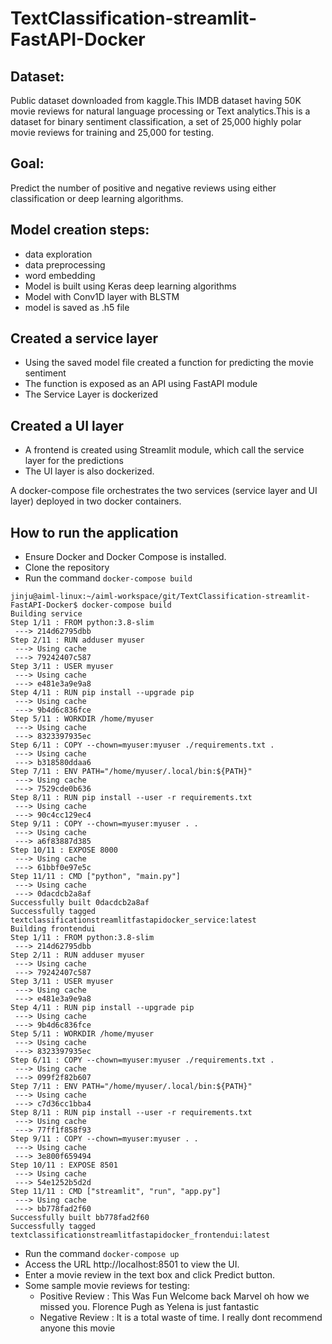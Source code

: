 # TextClassification-streamlit-FastAPI-Docker

## Dataset:
Public dataset downloaded from kaggle.This IMDB dataset having 50K movie reviews for natural language processing or Text analytics.This is a dataset for binary sentiment classification, a set of 25,000 highly polar movie reviews for training and 25,000 for testing.

## Goal:
Predict the number of positive and negative reviews using either classification or deep learning algorithms.

## Model creation steps:  
- data exploration
- data preprocessing
- word embedding 
- Model is built using Keras deep learning algorithms 
- Model with Conv1D layer with BLSTM
- model is saved as .h5 file


## Created a service layer
- Using the saved model file created a function for predicting the movie sentiment
- The function is exposed as an API using FastAPI module
- The Service Layer is dockerized

## Created a UI layer
- A frontend is created using Streamlit module, which call the service layer for the predictions
- The UI layer is also dockerized.

A docker-compose file orchestrates the two services (service layer and UI layer) deployed in two docker containers.

## How to run the application
- Ensure Docker and Docker Compose is installed.
- Clone the repository
- Run the command `docker-compose build`

```console
jinju@aiml-linux:~/aiml-workspace/git/TextClassification-streamlit-FastAPI-Docker$ docker-compose build
Building service
Step 1/11 : FROM python:3.8-slim
 ---> 214d62795dbb
Step 2/11 : RUN adduser myuser
 ---> Using cache
 ---> 79242407c587
Step 3/11 : USER myuser
 ---> Using cache
 ---> e481e3a9e9a8
Step 4/11 : RUN pip install --upgrade pip
 ---> Using cache
 ---> 9b4d6c836fce
Step 5/11 : WORKDIR /home/myuser
 ---> Using cache
 ---> 8323397935ec
Step 6/11 : COPY --chown=myuser:myuser ./requirements.txt .
 ---> Using cache
 ---> b318580ddaa6
Step 7/11 : ENV PATH="/home/myuser/.local/bin:${PATH}"
 ---> Using cache
 ---> 7529cde0b636
Step 8/11 : RUN pip install --user -r requirements.txt
 ---> Using cache
 ---> 90c4cc129ec4
Step 9/11 : COPY --chown=myuser:myuser . .
 ---> Using cache
 ---> a6f83887d385
Step 10/11 : EXPOSE 8000
 ---> Using cache
 ---> 61bbf0e97e5c
Step 11/11 : CMD ["python", "main.py"]
 ---> Using cache
 ---> 0dacdcb2a8af
Successfully built 0dacdcb2a8af
Successfully tagged textclassificationstreamlitfastapidocker_service:latest
Building frontendui
Step 1/11 : FROM python:3.8-slim
 ---> 214d62795dbb
Step 2/11 : RUN adduser myuser
 ---> Using cache
 ---> 79242407c587
Step 3/11 : USER myuser
 ---> Using cache
 ---> e481e3a9e9a8
Step 4/11 : RUN pip install --upgrade pip
 ---> Using cache
 ---> 9b4d6c836fce
Step 5/11 : WORKDIR /home/myuser
 ---> Using cache
 ---> 8323397935ec
Step 6/11 : COPY --chown=myuser:myuser ./requirements.txt .
 ---> Using cache
 ---> 099f2f82b607
Step 7/11 : ENV PATH="/home/myuser/.local/bin:${PATH}"
 ---> Using cache
 ---> c7d36cc1bba4
Step 8/11 : RUN pip install --user -r requirements.txt
 ---> Using cache
 ---> 77ff1f858f93
Step 9/11 : COPY --chown=myuser:myuser . .
 ---> Using cache
 ---> 3e800f659494
Step 10/11 : EXPOSE 8501
 ---> Using cache
 ---> 54e1252b5d2d
Step 11/11 : CMD ["streamlit", "run", "app.py"]
 ---> Using cache
 ---> bb778fad2f60
Successfully built bb778fad2f60
Successfully tagged textclassificationstreamlitfastapidocker_frontendui:latest
```
- Run the command `docker-compose up`
- Access the URL http://localhost:8501 to view the UI.
- Enter a movie review in the text box and click Predict button.
- Some sample movie reviews for testing:
    -  Positive Review : This Was Fun Welcome back Marvel oh how we missed you. Florence Pugh as Yelena is just fantastic
    -  Negative Review : It is a total waste of time. I really dont recommend anyone this movie
